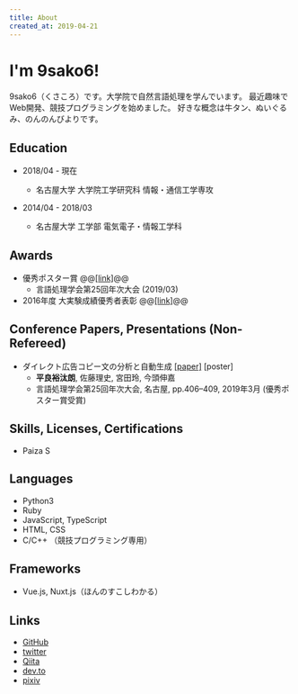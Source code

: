 ```yaml
---
title: About
created_at: 2019-04-21
---
```


# I'm 9sako6!
9sako6（くさころ）です。大学院で自然言語処理を学んでいます。
最近趣味でWeb開発、競技プログラミングを始めました。
好きな概念は牛タン、ぬいぐるみ、のんのんびよりです。

## Education
- 2018/04 - 現在
  - 名古屋大学 大学院工学研究科 情報・通信工学専攻

- 2014/04 - 2018/03
  - 名古屋大学 工学部 電気電子・情報工学科


## Awards
- 優秀ポスター賞 @@<a href="/posts_images/about/nlp2019.jpg" target="_blank">[link]</a>@@
  - 言語処理学会第25回年次大会 (2019/03)
- 2016年度 大実験成績優秀者表彰 @@<a href="https://www.nuee.nagoya-u.ac.jp/kyoiku/gakubu/experiment/h2016.php" target="_blank">[link]</a>@@

## Conference Papers, Presentations (Non-Refereed)
- ダイレクト広告コピー文の分析と自動生成 [[paper]](https://www.anlp.jp/proceedings/annual_meeting/2019/pdf_dir/P1-26.pdf) [poster]
  - **平良裕汰朗**, 佐藤理史, 宮田玲, 今頭伸嘉
  - 言語処理学会第25回年次大会, 名古屋, pp.406–409, 2019年3月 (優秀ポスター賞受賞)

## Skills, Licenses, Certifications
- Paiza S

## Languages
- Python3
- Ruby
- JavaScript, TypeScript
- HTML, CSS
- C/C++ （競技プログラミング専用）

## Frameworks
- Vue.js, Nuxt.js（ほんのすこしわかる）

## Links
- [GitHub](https://github.com/9sako6)
- [twitter](https://twitter.com/9sako6)
- [Qiita](https://qiita.com/9sako6)
- [dev.to](https://dev.to/9sako6)
- [pixiv](https://www.pixiv.net/member.php?id=13599483)

